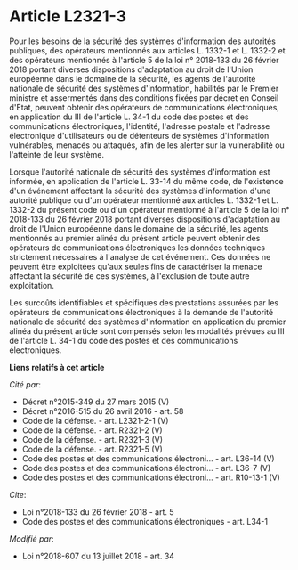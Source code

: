 # Article L2321-3

Pour les besoins de la sécurité des systèmes d'information des autorités publiques, des opérateurs mentionnés aux articles L.
1332-1 et L. 1332-2  et des opérateurs mentionnés à l'article 5 de la loi n° 2018-133 du 26 février 2018 portant diverses
dispositions d'adaptation au droit de l'Union européenne dans le domaine de la sécurité, les agents de l'autorité nationale
de sécurité des systèmes d'information, habilités par le Premier ministre et assermentés dans des conditions fixées par
décret en Conseil d'Etat, peuvent obtenir des opérateurs de communications électroniques, en application du III de l'article
L. 34-1 du code des postes et des communications électroniques, l'identité, l'adresse postale et l'adresse électronique
d'utilisateurs ou de détenteurs de systèmes d'information vulnérables, menacés ou attaqués, afin de les alerter sur la
vulnérabilité ou l'atteinte de leur système.

Lorsque l'autorité nationale de sécurité des systèmes d'information est informée, en application de l'article L. 33-14 du
même code, de l'existence d'un événement affectant la sécurité des systèmes d'information d'une autorité publique ou d'un
opérateur mentionné aux articles L. 1332-1 et L. 1332-2 du présent code ou d'un opérateur mentionné à l'article 5 de la loi
n° 2018-133 du 26 février 2018 portant diverses dispositions d'adaptation au droit de l'Union européenne dans le domaine de
la sécurité, les agents mentionnés au premier alinéa du présent article peuvent obtenir des opérateurs de communications
électroniques les données techniques strictement nécessaires à l'analyse de cet événement. Ces données ne peuvent être
exploitées qu'aux seules fins de caractériser la menace affectant la sécurité de ces systèmes, à l'exclusion de toute autre
exploitation.

Les surcoûts identifiables et spécifiques des prestations assurées par les opérateurs de communications électroniques à la
demande de l'autorité nationale de sécurité des systèmes d'information en application du premier alinéa du présent article
sont compensés selon les modalités prévues au III de l'article L. 34-1 du code des postes et des communications
électroniques.

**Liens relatifs à cet article**

_Cité par_:

  - Décret n°2015-349 du 27 mars 2015 (V)
  - Décret n°2016-515 du 26 avril 2016 - art. 58
  - Code de la défense. - art. L2321-2-1 (V)
  - Code de la défense. - art. R2321-2 (V)
  - Code de la défense. - art. R2321-3 (V)
  - Code de la défense. - art. R2321-5 (V)
  - Code des postes et des communications électroni... - art. L36-14 (V)
  - Code des postes et des communications électroni... - art. L36-7 (V)
  - Code des postes et des communications électroni... - art. R10-13-1 (V)

_Cite_:

  - Loi n°2018-133 du 26 février 2018 - art. 5
  - Code des postes et des communications électroniques - art. L34-1

_Modifié par_:

  - Loi n°2018-607 du 13 juillet 2018 - art. 34
